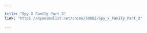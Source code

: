 ```yaml
---

title: "Spy X Family Part 2"
link: "https://myanimelist.net/anime/50602/Spy_x_Family_Part_2"
 
---
```

